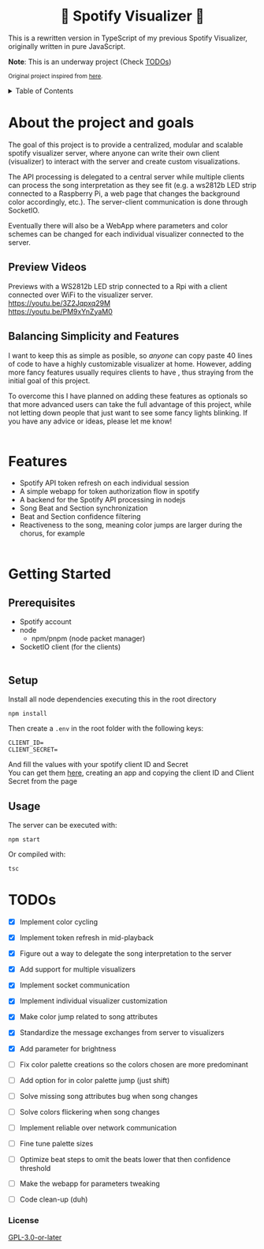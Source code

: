 <div align="center"> <h1><strong>🎵 Spotify Visualizer 🎵</strong></h1> </div>

This is a rewritten version in TypeScript of my previous Spotify Visualizer, originally written in pure JavaScript.

**Note**: This is an underway project (Check <a href="#todos">TODOs</a>)

<sub>Original project inspired from [here](https://github.com/lukefredrickson/spotify-led-visualizer).</sub>

<details>
  <summary>Table of Contents</summary>
  <ol>
    <li>
      <a href="#about-the-project-and-goals">About the project and goals</a>
      <ul>
        <li><a href="#preview-videos">Preview Videos</a></li>
        <li><a href="#balancing-simplicity-and-features">Balancing Simplicity and Features</a></li>
    </ul>
    </li>
    <li><a href="#features">Features</a></li>
    <li><a href="#getting-started">Getting Started</a></li>
    <ul>
        <li><a href="#prerequisites">Prerequisites</a></li>
        <li><a href="#setup">Setup</a></li>
        <li><a href="#usage">Usage</a></li>
    </ul>
    <li><a href="#todos">TODOs</a></li>
    <li><a href="#license">License</a></li>
  </ol>
</details>


# About the project and goals
The goal of this project is to provide a centralized, modular and scalable spotify visualizer server, where anyone can write their own client (visualizer) to interact with the server and create custom visualizations.

The API processing is delegated to a central server while multiple clients can process the song interpretation as they see fit (e.g. a ws2812b LED strip connected to a Raspberry Pi, a web page that changes the background color accordingly, etc.). The server-client communication is done through SocketIO.

Eventually there will also be a WebApp where parameters and color schemes can be changed for each individual visualizer connected to the server.

## Preview Videos
Previews with a WS2812b LED strip connected to a Rpi with a client connected over WiFi to the visualizer server. \
https://youtu.be/3Z2Jqpxq29M \
https://youtu.be/PM9xYnZyaM0 

## Balancing Simplicity and Features
I want to keep this as simple as posible, so *anyone* can copy paste 40 lines of code to have a highly customizable visualizer at home. However, adding more fancy features usually requires clients to have , thus straying from the initial goal of this project.

To overcome this I have planned on adding these features as optionals so that more advanced users can take the full advantage of this project, while not letting down people that just want to see some fancy lights blinking. If you have any advice or ideas, please let me know!
<br><br/>

# Features
- Spotify API token refresh on each individual session
- A simple webapp for token authorization flow in spotify
- A backend for the Spotify API processing in nodejs
- Song Beat and Section synchronization
- Beat and Section confidence filtering
- Reactiveness to the song, meaning color jumps are larger during the chorus, for example
<br><br/>

# Getting Started
## Prerequisites
- Spotify account
- node
  - npm/pnpm (node packet manager)
- SocketIO client (for the clients)
<br><br/>
## Setup
Install all node dependencies executing this in the root directory
```console
npm install
```
Then create a ```.env``` in the root folder with the following keys:
```
CLIENT_ID=
CLIENT_SECRET=
```
And fill the values with your spotify client ID and Secret \
You can get them [here](https://developer.spotify.com/dashboard/applications), creating an app and copying the client ID and Client Secret from the page
## Usage
The server can be executed with:
```console
npm start
```
Or compiled with:
```console
tsc
```

# TODOs
- [x] Implement color cycling
- [x] Implement token refresh in mid-playback
- [x] Figure out a way to delegate the song interpretation to the server
- [x] Add support for multiple visualizers
- [x] Implement socket communication
- [x] Implement individual visualizer customization
- [x] Make color jump related to song attributes
- [x] Standardize the message exchanges from server to visualizers
- [x] Add parameter for brightness
- [ ] Fix color palette creations so the colors chosen are more predominant
- [ ] Add option for in color palette jump (just shift)
- [ ] Solve missing song attributes bug when song changes
- [ ] Solve colors flickering when song changes
- [ ] Implement reliable over network communication
- [ ] Fine tune palette sizes
- [ ] Optimize beat steps to omit the beats lower that then confidence threshold
- [ ] Make the webapp for parameters tweaking
- [ ] Code clean-up (duh)


### License
[GPL-3.0-or-later](https://opensource.org/licenses/GPL-3.0)
